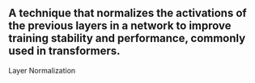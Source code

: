 A technique that normalizes the activations of the previous layers in a network to improve training stability and performance, commonly used in transformers.
---
Layer Normalization
